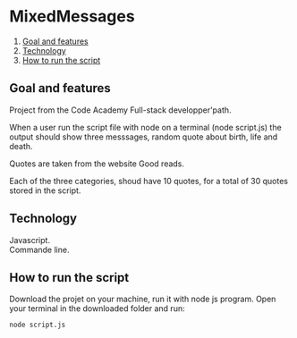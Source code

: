 # MixedMessages


1. [Goal and features](#goal-and-features)
2. [Technology](#technology)
3. [How to run the script](#how-to-run-the-script)

## Goal and features

Project from the Code Academy Full-stack developper'path.  

When a user run the script file with node on a terminal (node script.js)
the output should show three messsages, random quote about birth, life and death.

Quotes are taken from the website Good reads.

Each of the three categories, shoud have 10 quotes, for a total of 30 quotes stored in the script.

## Technology

Javascript.  
Commande line.  



## How to run the script

Download the projet on your machine, run it with node js program. Open your terminal in the downloaded folder and run:

	node script.js
